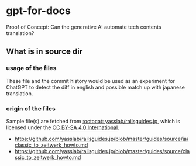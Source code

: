 # gpt-for-docs
Proof of Concept: Can the generative AI automate tech contents translation?

## What is in source dir

### usage of the files

These file and the commit history would be used as an experiment for ChatGPT to detect the diff in english and possible match up with japanese translation.

### origin of the files

Sample file(s) are fetched from [:octocat: yasslab/railsguides.jp](https://github.com/yasslab/railsguides.jp), which is licensed under the [CC BY-SA 4.0 International](https://github.com/yasslab/railsguides.jp#%E3%83%A9%E3%82%A4%E3%82%BB%E3%83%B3%E3%82%B9). 

- https://github.com/yasslab/railsguides.jp/blob/master/guides/source/ja/classic_to_zeitwerk_howto.md
- https://github.com/yasslab/railsguides.jp/blob/master/guides/source/classic_to_zeitwerk_howto.md
